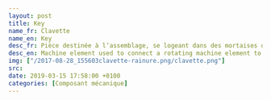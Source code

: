 ```yaml
---
layout: post
title: Key
name_fr: Clavette
name_en: Key
desc_fr: Pièce destinée à l’assemblage, se logeant dans des mortaises ou des rainures pratiquées dans des pièces à assembler.
desc_en: Machine element used to connect a rotating machine element to a shaft.
img: ["/2017-08-28_155603clavette-rainure.png/clavette.png"]
src: 
date: 2019-03-15 17:58:00 +0100
categories: [Composant mécanique]
---
```

